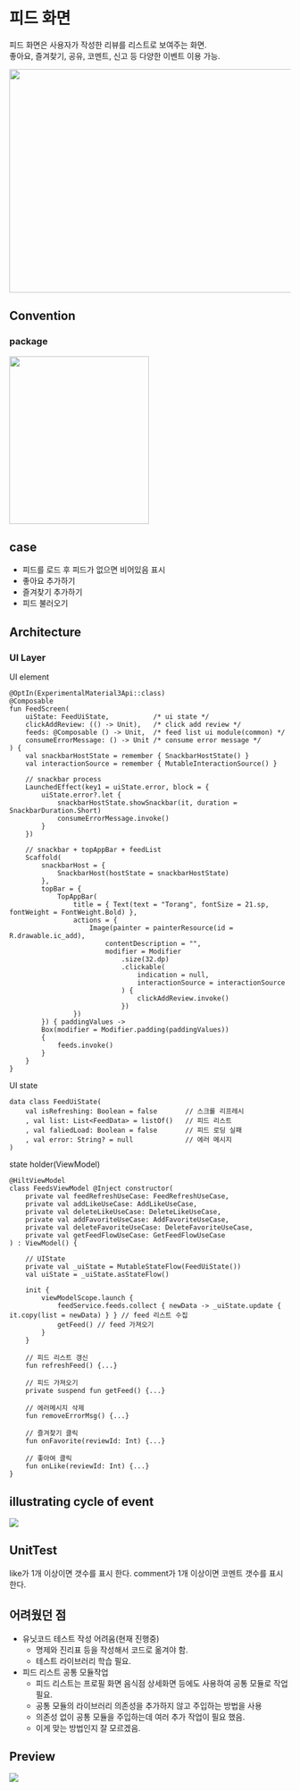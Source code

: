 # 피드 화면
피드 화면은 사용자가 작성한 리뷰를 리스트로 보여주는 화면.
<br>
좋아요, 즐겨찾기, 공유, 코멘트, 신고 등 다양한 이벤트 이용 가능.

<img src="screenshots/feed.png" width="800" height="400"/>

## Convention
### package

<img src="screenshots/package.png" width="250px" height="300px"/>

## case
- 피드를 로드 후 피드가 없으면 비어있음 표시
- 좋아요 추가하기
- 즐겨찾기 추가하기
- 피드 불러오기


## Architecture
### UI Layer
UI element
```
@OptIn(ExperimentalMaterial3Api::class)
@Composable
fun FeedScreen(
    uiState: FeedUiState,           /* ui state */
    clickAddReview: (() -> Unit),   /* click add review */
    feeds: @Composable () -> Unit,  /* feed list ui module(common) */
    consumeErrorMessage: () -> Unit /* consume error message */
) {
    val snackbarHostState = remember { SnackbarHostState() }
    val interactionSource = remember { MutableInteractionSource() }

    // snackbar process
    LaunchedEffect(key1 = uiState.error, block = {
        uiState.error?.let {
            snackbarHostState.showSnackbar(it, duration = SnackbarDuration.Short)
            consumeErrorMessage.invoke()
        }
    })

    // snackbar + topAppBar + feedList
    Scaffold(
        snackbarHost = {
            SnackbarHost(hostState = snackbarHostState)
        },
        topBar = {
            TopAppBar(
                title = { Text(text = "Torang", fontSize = 21.sp, fontWeight = FontWeight.Bold) },
                actions = {
                    Image(painter = painterResource(id = R.drawable.ic_add),
                        contentDescription = "",
                        modifier = Modifier
                            .size(32.dp)
                            .clickable(
                                indication = null,
                                interactionSource = interactionSource
                            ) {
                                clickAddReview.invoke()
                            })
                })
        }) { paddingValues ->
        Box(modifier = Modifier.padding(paddingValues))
        {
            feeds.invoke()
        }
    }
}
```
UI state
```
data class FeedUiState(
    val isRefreshing: Boolean = false       // 스크롤 리프레시
    , val list: List<FeedData> = listOf()   // 피드 리스트
    , val faliedLoad: Boolean = false       // 피드 로딩 실패
    , val error: String? = null             // 에러 메시지
)
```

state holder(ViewModel)
```
@HiltViewModel
class FeedsViewModel @Inject constructor(
    private val feedRefreshUseCase: FeedRefreshUseCase,
    private val addLikeUseCase: AddLikeUseCase,
    private val deleteLikeUseCase: DeleteLikeUseCase,
    private val addFavoriteUseCase: AddFavoriteUseCase,
    private val deleteFavoriteUseCase: DeleteFavoriteUseCase,
    private val getFeedFlowUseCase: GetFeedFlowUseCase
) : ViewModel() {

    // UIState
    private val _uiState = MutableStateFlow(FeedUiState())
    val uiState = _uiState.asStateFlow()

    init {
        viewModelScope.launch {
            feedService.feeds.collect { newData -> _uiState.update { it.copy(list = newData) } } // feed 리스트 수집
            getFeed() // feed 가져오기
        }
    }

    // 피드 리스트 갱신
    fun refreshFeed() {...}

    // 피드 가져오기
    private suspend fun getFeed() {...}

    // 에러메시지 삭제
    fun removeErrorMsg() {...}
    
    // 즐겨찾기 클릭
    fun onFavorite(reviewId: Int) {...}
    
    // 좋아여 클릭
    fun onLike(reviewId: Int) {...}
}
```

## illustrating cycle of event
<img src="screenshots/event_cycle.jpg">


## UnitTest
like가 1개 이상이면 갯수를 표시 한다.
comment가 1개 이상이면 코멘트 갯수를 표시 한다.


## 어려웠던 점

- 유닛코드 테스트 작성 어려움(현재 진행중)
  - 명제와 진리표 등을 작성해서 코드로 옮겨야 함.
  - 테스트 라이브러리 학습 필요.
- 피드 리스트 공통 모듈작업
  - 피드 리스트는 프로필 화면 음식점 상세화면 등에도 사용하여 공통 모듈로 작업 필요.
  - 공통 모듈의 라이브러리 의존성을 추가하지 않고 주입하는 방법을 사용
  - 의존성 없이 공통 모듈을 주입하는데 여러 추가 작업이 필요 했음.
  - 이게 맞는 방법인지 잘 모르겠음.


## Preview
<img src="screenshots/preview.gif" />